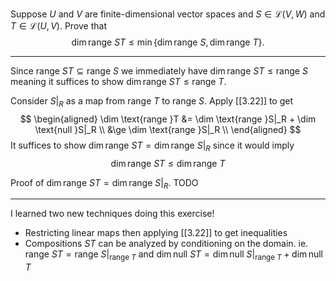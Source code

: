Suppose $U$ and $V$ are finite-dimensional vector spaces and $S \in \mathcal L(V,W)$ and $T \in \mathcal L(U,V)$. Prove that
$$
\dim \text{range }ST \le \min\{\dim \text{range }S, \dim \text{range }T\}.
$$

---

Since $\text{range }ST \subseteq \text{range }S$ we immediately have $\dim \text{range }ST \le \text{range }S$
meaning it suffices to show $\dim \text{range }ST \le \text{range }T$.

Consider $S|_R$ as a map from $\text{range }T$ to $\text{range }S$. Apply [[3.22]] to get
$$
\begin{aligned}
\dim \text{range }T
&= \dim \text{range }S|_R + \dim \text{null }S|_R \\
&\ge \dim \text{range }S|_R \\
\end{aligned}
$$
It suffices to show $\dim \text{range }ST = \dim \text{range }S|_R$ since it would imply
$$
\dim \text{range }ST \le \dim \text{range }T
$$

Proof of $\dim \text{range }ST = \dim \text{range }S|_R$. TODO


---

I learned two new techniques doing this exercise!

- Restricting linear maps then applying [[3.22]] to get inequalities
- Compositions $ST$ can be analyzed by conditioning on the domain. ie. $\text{range }ST = \text{range }S|_{\text{range }T}$ and $\dim \text{null }ST = \dim \text{null }S|_{\text{range }T} + \dim \text{null }T$


